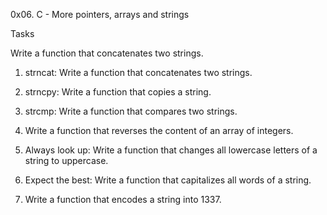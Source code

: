 0x06. C - More pointers, arrays and strings

Tasks

Write a function that concatenates two strings.

1. strncat: Write a function that concatenates two strings.

2. strncpy: Write a function that copies a string.

3. strcmp: Write a function that compares two strings.

4. Write a function that reverses the content of an array of integers.

5. Always look up: Write a function that changes all lowercase letters of a string to uppercase.

6. Expect the best: Write a function that capitalizes all words of a string.

7. Write a function that encodes a string into 1337.

